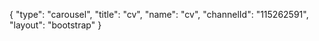 {
    "type": "carousel",
    "title": "cv",
    "name": "cv",
    "channelId": "115262591",
    "layout": "bootstrap"
}